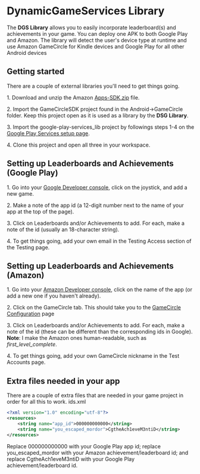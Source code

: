 # DynamicGameServices Library

The **DGS Library** allows you to easily incorporate leaderboard(s) and achievements in your game. You can deploy one APK to both Google Play and Amazon. The library will detect the user's device type at runtime and use Amazon GameCircle for Kindle devices and Google Play for all other Android devices

## Getting started

There are a couple of external libraries you'll need to get things going.

1\. Download and unzip the Amazon [Apps-SDK.zip](https://developer.amazon.com/public/resources/development-tools/sdk) file. 

2\. Import the GameCircleSDK project found in the Android-&gt;GameCircle folder. Keep this project open as it is used as a library by the **DSG Library**.

3\. Import the google-play-services_lib project by followings steps 1-4 on the [Google Play Services setup page](http://developer.android.com/google/play-services/setup.html#Install). 

4\. Clone this project and open all three in your workspace.

## Setting up Leaderboards and Achievements (Google Play)

1\. Go into your [Google Developer console](https://play.google.com/apps/publish/), click on the joystick, and add a new game. 

2\. Make a note of the app id (a 12-digit number next to the name of your app at the top of the page).

3\. Click on Leaderboards and/or Achievements to add. For each, make a note of the id (usually an 18-character string).

4\. To get things going, add your own email in the Testing Access section of the Testing page.

## Setting up Leaderboards and Achievements (Amazon)

1\. Go into your [Amazon Developer console](https://developer.amazon.com/home.html), click on the name of the app (or add a new one if you haven't already). 

2\. Click on the GameCircle tab. This should take you to the [GameCircle Configuration](https://developer.amazon.com/gc/cfg/index.html) page

3\. Click on Leaderboards and/or Achievements to add. For each, make a note of the id (these can be different than the corresponding ids in Google). **Note**: I make the Amazon ones human-readable, such as _first_level_complete_.

4\. To get things going, add your own GameCircle nickname in the Test Accounts page.

## Extra files needed in your app

There are a couple of extra files that are needed in your game project in order for all this to work.
ids.xml
```xml
<?xml version="1.0" encoding="utf-8"?>
<resources>
    <string name="app_id">000000000000</string>
    <string name="you_escaped_mordor">CgtheAch1eveM3ntiD</string>
</resources>
```
Replace 000000000000 with your Google Play app id; replace you_escaped_mordor with your Amazon achievement/leaderboard id; and replace CgtheAch1eveM3ntiD with your Google Play achievement/leaderboard id. 
